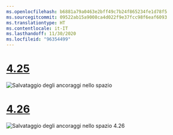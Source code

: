 ```yaml
---
ms.openlocfilehash: b6881a79a0463e2bff49c7b24f865234fe1d78f5
ms.sourcegitcommit: 09522ab15a9008ca4d022f9e37fcc98f6eaf6093
ms.translationtype: HT
ms.contentlocale: it-IT
ms.lasthandoff: 11/30/2020
ms.locfileid: "96354499"
---
```

# <a name="425"></a>[4.25](#tab/425)

![Salvataggio degli ancoraggi nello spazio](../images/unreal-spatialanchors-save.PNG)

# <a name="426"></a>[4.26](#tab/426)

![Salvataggio degli ancoraggi nello spazio 4.26](../images/local-spatial-anchors-img-02.png)